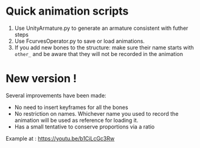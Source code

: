 # Quick animation scripts 

1. Use UnityArmature.py to generate an armature consistent with futher steps
1. Use FcurvesOperator.py to save or load animations. 
1. If you add new bones to the structure: make sure their name starts with `other_` and be aware that they will not be recorded in the animation


# New version ! 
Several improvements have been made: 
* No need to insert keyframes for all the bones 
* No restriction on names. Whichever name you used to record the animation will be used as reference for loading it.
* Has a small tentative to conserve proportions via a ratio 


Example at : https://youtu.be/b1CiLcGc3Rw
